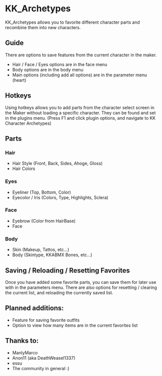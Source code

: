 # KK_Archetypes
KK_Archetypes allows you to favorite different character parts and recombine them into new characters. 

## Guide
There are options to save features from the current character in the maker.
- Hair / Face / Eyes options are in the face menu
- Body options are in the body menu
- Main options (including add all options) are in the parameter menu (heart)

## Hotkeys
Using hotkeys allows you to add parts from the character select screen in the Maker without loading a specific character. They can be found and set in the plugins menu. (Press F1 and click plugin options, and navigate to KK Character Archetypes) 

## Parts
### Hair
- Hair Style (Front, Back, Sides, Ahoge, Gloss)
- Hair Colors
### Eyes
- Eyeliner (Top, Bottom, Color)
- Eyecolor / Iris (Colors, Type, Highlights, Sclera)
### Face
- Eyebrow (Color from HairBase)
- Face
### Body
- Skin (Makeup, Tattos, etc...)
- Body (Skintype, KKABMX Bones, etc...)

## Saving / Reloading / Resetting Favorites
Once you have added some favorite parts, you can save them for later use with in the parameters menu. There are also options for resetting / clearing the current list, and reloading the currently saved list.

## Planned additions:
- Feature for saving favorite outfits
- Option to view how many items are in the current favorites list

## Thanks to:
- ManlyMarco
- Anon11 (aka DeathWeasel1337)
- essu
- The community in general :)
